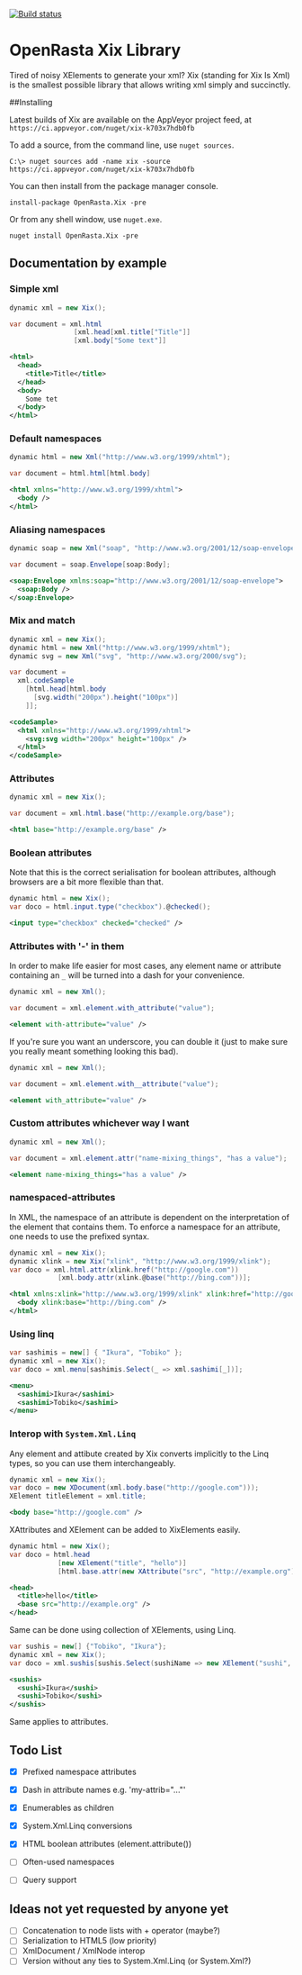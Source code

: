 [![Build status](https://ci.appveyor.com/api/projects/status/h30pjv455g6wp79e?svg=true)](https://ci.appveyor.com/project/serialseb/xix)


# OpenRasta Xix Library

Tired of noisy XElements to generate your xml? Xix (standing for Xix Is Xml) is
the smallest possible library that allows writing xml simply and succinctly.


##Installing

Latest builds of Xix are available on the AppVeyor project feed, at `https://ci.appveyor.com/nuget/xix-k703x7hdb0fb`

To add a source, from the command line, use `nuget sources`.

`C:\> nuget sources add -name xix -source https://ci.appveyor.com/nuget/xix-k703x7hdb0fb`

You can then install from the package manager console.

```
install-package OpenRasta.Xix -pre
```

Or from any shell window, use `nuget.exe`.

```
nuget install OpenRasta.Xix -pre
```

## Documentation by example

### Simple xml
```csharp
dynamic xml = new Xix();

var document = xml.html
                [xml.head[xml.title["Title"]]
                [xml.body["Some text"]]
```

```xml
<html>
  <head>
    <title>Title</title>
  </head>
  <body>
    Some tet
  </body>
</html>
```


### Default namespaces
```csharp
dynamic html = new Xml("http://www.w3.org/1999/xhtml");

var document = html.html[html.body]
```
```xml
<html xmlns="http://www.w3.org/1999/xhtml">
  <body />
</html>
```

### Aliasing namespaces
```csharp
dynamic soap = new Xml("soap", "http://www.w3.org/2001/12/soap-envelope");

var document = soap.Envelope[soap:Body];
```
```xml
<soap:Envelope xmlns:soap="http://www.w3.org/2001/12/soap-envelope">
  <soap:Body />
</soap:Envelope>
```

### Mix and match
```csharp
dynamic xml = new Xix();
dynamic html = new Xml("http://www.w3.org/1999/xhtml");
dynamic svg = new Xml("svg", "http://www.w3.org/2000/svg");

var document =
  xml.codeSample
    [html.head[html.body
      [svg.width("200px").height("100px")]
    ]];
```
```xml
<codeSample>
  <html xmlns="http://www.w3.org/1999/xhtml">
    <svg:svg width="200px" height="100px" />
  </html>
</codeSample>
```

### Attributes
```csharp
dynamic xml = new Xix();

var document = xml.html.base("http://example.org/base");
```
```xml
<html base="http://example.org/base" />
```

### Boolean attributes

Note that this is the correct serialisation for boolean attributes, although
browsers are a bit more flexible than that.
```csharp
dynamic html = new Xix();
var doco = html.input.type("checkbox").@checked();
```
```xml
<input type="checkbox" checked="checked" />
```
### Attributes with '-' in them

In order to make life easier for most cases, any element name or attribute
containing an `_` will be turned into a dash for your convenience.


```csharp
dynamic xml = new Xml();

var document = xml.element.with_attribute("value");
```
```xml
<element with-attribute="value" />
```

If you're sure you want an underscore, you can double it (just to make sure you really meant something looking this bad).


```csharp
dynamic xml = new Xml();

var document = xml.element.with__attribute("value");
```
```xml
<element with_attribute="value" />
```

### Custom attributes whichever way I want


```csharp
dynamic xml = new Xml();

var document = xml.element.attr("name-mixing_things", "has a value");
```
```xml
<element name-mixing_things="has a value" />
```

### namespaced-attributes
In XML, the namespace of an attribute is dependent on the interpretation of the element that contains them. To enforce a namespace for an attribute, one needs to use the prefixed syntax.

```csharp
dynamic xml = new Xix();
dynamic xlink = new Xix("xlink", "http://www.w3.org/1999/xlink");
var doco = xml.html.attr(xlink.href("http://google.com"))
			[xml.body.attr(xlink.@base("http://bing.com"))];
```

```xml
<html xmlns:xlink="http://www.w3.org/1999/xlink" xlink:href="http://google.com">
  <body xlink:base="http://bing.com" />
</html>
```

### Using linq

```csharp
var sashimis = new[] { "Ikura", "Tobiko" };
dynamic xml = new Xix();
var doco = xml.menu[sashimis.Select(_ => xml.sashimi[_])];
```

```xml
<menu>
  <sashimi>Ikura</sashimi>
  <sashimi>Tobiko</sashimi>
</menu>
```

### Interop with `System.Xml.Linq`

Any element and attibute created by Xix converts implicitly to the Linq types,
so you can use them interchangeably.

```csharp
dynamic xml = new Xix();
var doco = new XDocument(xml.body.base("http://google.com")));
XElement titleElement = xml.title;
```
```xml
<body base="http://google.com" />
```

XAttributes and XElement can be added to XixElements easily.
```csharp
dynamic html = new Xix();
var doco = html.head
            [new XElement("title", "hello")]
            [html.base.attr(new XAttribute("src", "http://example.org"))];
```

```xml
<head>
  <title>hello</title>
  <base src="http://example.org" />
</head>
```

Same can be done using collection of XElements, using Linq.
```csharp
var sushis = new[] {"Tobiko", "Ikura"};
dynamic xml = new Xix();
var doco = xml.sushis[sushis.Select(sushiName => new XElement("sushi", sushiName))];
```

```xml
<sushis>
  <sushi>Ikura</sushi>
  <sushi>Tobiko</sushi>
</sushis>
```

Same applies to attributes.

## Todo List

 - [x] Prefixed namespace attributes
 - [x] Dash in attribute names e.g. 'my-attrib="..."'
 - [x] Enumerables as children
 - [x] System.Xml.Linq conversions
 - [x] HTML boolean attributes (element.attribute())
 - [ ] Often-used namespaces
 - [ ] Query support



## Ideas not yet requested by anyone yet

 - [ ] Concatenation to node lists with + operator (maybe?)
 - [ ] Serialization to HTML5 (low priority)
 - [ ] XmlDocument / XmlNode interop
 - [ ] Version without any ties to System.Xml.Linq (or System.Xml?)
